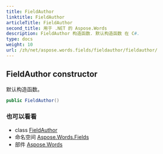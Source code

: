 ```yaml
---
title: FieldAuthor
linktitle: FieldAuthor
articleTitle: FieldAuthor
second_title: 用于 .NET 的 Aspose.Words
description: FieldAuthor 构造函数. 默认构造函数 在 C#.
type: docs
weight: 10
url: /zh/net/aspose.words.fields/fieldauthor/fieldauthor/
---
```

## FieldAuthor constructor

默认构造函数。

```csharp
public FieldAuthor()
```

### 也可以看看

* class [FieldAuthor](../)
* 命名空间 [Aspose.Words.Fields](../../../aspose.words.fields/)
* 部件 [Aspose.Words](../../../)
